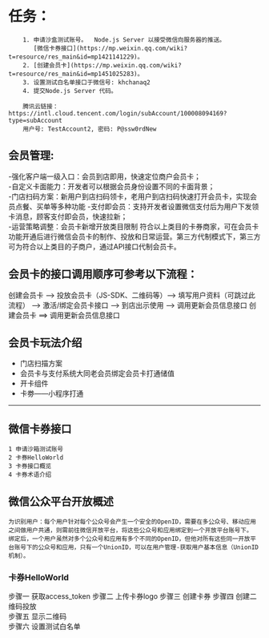 # 任务：
```
    1. 申请沙盒测试账号。  Node.js Server 以接受微信向服务器的推送。
       [微信卡券接口](https://mp.weixin.qq.com/wiki?t=resource/res_main&id=mp1421141229)。
    2. [创建会员卡](https://mp.weixin.qq.com/wiki?t=resource/res_main&id=mp1451025283)。
    3. 设置测试白名单接口于微信号: khchanaq2
    4. 提交Node.js Server 代码。

    腾讯云链接：https://intl.cloud.tencent.com/login/subAccount/100008094169?type=subAccount
    用户号: TestAccount2, 密码: P@ssw0rdNew
```

## 会员管理:
-强化客户端一级入口：会员到店即用，快速定位商户会员卡；  
-自定义卡面能力：开发者可以根据会员身份设置不同的卡面背景；  
-门店扫码方案：新用户到店扫码领卡，老用户到店扫码快速打开会员卡，实现会员点餐、买单等多种功能
-支付即会员：支持开发者设置微信支付后为用户下发领卡消息，顾客支付即会员，快速拉新；  
-运营策略调整：会员卡新增开放类目限制
    符合以上类目的卡券商家，可在会员卡功能开通后进行微信会员卡的制作、投放和日常运营。第三方代制模式下，第三方可为符合以上类目的子商户，通过API接口代制会员卡。

## 会员卡的接口调用顺序可参考以下流程：
创建会员卡 --> 投放会员卡（JS-SDK、二维码等）——> 填写用户资料（可跳过此流程） ——> 激活/绑定会员卡接口 ——> 到店出示使用 ——> 调用更新会员信息接口
创建会员卡 ==> 调用更新会员信息接口
## 会员卡玩法介绍
* 门店扫描方案
* 会员卡与支付系统大同老会员绑定会员卡打通储值
* 开卡组件
* 卡劵——小程序打通

----------------------------------
## 微信卡券接口
    1 申请沙箱测试账号
    2 卡券HelloWorld
    3 卡券接口概览
    4 卡券术语介绍

## 微信公众平台开放概述
    为识别用户：每个用户针对每个公众号会产生一个安全的OpenID，需要在多公众号、移动应用之间做用户共通，则需前往微信开放平台，将这些公众号和应用绑定到一个开放平台账号下。
    绑定后，一个用户虽然对多个公众号和应用有多个不同的OpenID，但他对所有这些同一开放平台账号下的公众号和应用，只有一个UnionID，可以在用户管理-获取用户基本信息（UnionID机制）。

### 卡券HelloWorld 
步骤一 获取access_token 
步骤二 上传卡券logo 
步骤三 创建卡券 
步骤四 创建二维码投放   
步骤五 显示二维码   
步骤六 设置测试白名单   
